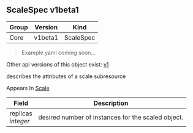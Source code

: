 ## ScaleSpec v1beta1

Group        | Version     | Kind
------------ | ---------- | -----------
Core | v1beta1 | ScaleSpec

> Example yaml coming soon...

<aside class="notice">Other api versions of this object exist: <a href="#scalespec-v1">v1</a> </aside>

describes the attributes of a scale subresource

<aside class="notice">
Appears In  <a href="#scale-v1beta1">Scale</a> </aside>

Field        | Description
------------ | -----------
replicas <br /> *integer* | desired number of instances for the scaled object.

